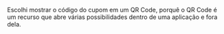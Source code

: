 Escolhi mostrar o código do cupom em um QR Code, porquê o QR Code é um recurso que abre várias possibilidades dentro de uma aplicação e fora dela.

